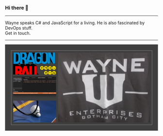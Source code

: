 ### Hi there 👋
---

Wayne speaks C# and JavaScript for a living. He is also fascinated by DevOps stuff.  
Get in touch.

---
![](https://raw.githubusercontent.com/atwayne/atwayne/master/images/wayne.png)

<img src="https://visitor-badge.glitch.me/badge?page_id=atwayne.atwayne" width=0 height=0>
